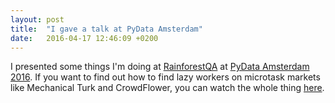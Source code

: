 ```yaml
---
layout: post
title:  "I gave a talk at PyData Amsterdam"
date:   2016-04-17 12:46:09 +0200
---
```

I presented some things I'm doing at [RainforestQA](https://www.rainforestqa.com) at [PyData Amsterdam 2016](http://pydata.org/amsterdam2016/). If you want to find out how to find lazy workers on microtask markets like Mechanical Turk and CrowdFlower, you can watch the whole thing [here](https://www.youtube.com/watch?v=7_h8PElXio8).
